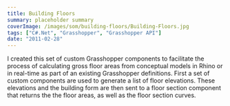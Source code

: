 ```yaml
---
title: Building Floors
summary: placeholder summary
coverImage: /images/som/building-floors/Building-Floors.jpg
tags: ["C#.Net", "Grasshopper", "Grasshopper API"]
date: "2011-02-28"
---
```


I created this set of custom Grasshopper components to facilitate the process of calculating gross floor areas from conceptual models in Rhino or in real-time as part of an existing Grasshopper definitions. First a set of custom components are used to generate a list of floor elevations. These elevations and the building form are then sent to a floor section component that returns the the floor areas, as well as the floor section curves.
